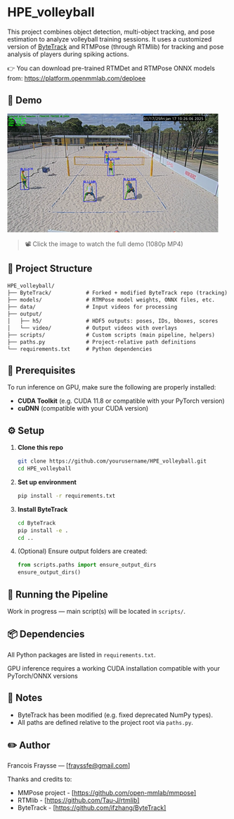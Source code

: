 # HPE_volleyball

This project combines object detection, multi-object tracking, and pose estimation to analyze volleyball training sessions. It uses a customized version of [ByteTrack](https://github.com/ifzhang/ByteTrack) and RTMPose (through RTMlib) for tracking and pose analysis of players during spiking actions.

👉 You can download pre-trained RTMDet and RTMPose ONNX models from:
https://platform.openmmlab.com/deploee

## 🎥 Demo

[![Click to view demo video](assets/demo_thumbnail.png)](assets/test_det-X_pose-M_track-0508.mp4)

> 📽️ Click the image to watch the full demo (1080p MP4)

## 📁 Project Structure

```
HPE_volleyball/
├── ByteTrack/           # Forked + modified ByteTrack repo (tracking)
├── models/              # RTMPose model weights, ONNX files, etc.
├── data/                # Input videos for processing
├── output/
│   ├── h5/              # HDF5 outputs: poses, IDs, bboxes, scores
│   └── video/           # Output videos with overlays
├── scripts/             # Custom scripts (main pipeline, helpers)
├── paths.py             # Project-relative path definitions
└── requirements.txt     # Python dependencies
```

## 🔧 Prerequisites

To run inference on GPU, make sure the following are properly installed:

- **CUDA Toolkit** (e.g. CUDA 11.8 or compatible with your PyTorch version)
- **cuDNN** (compatible with your CUDA version)

## ⚙️ Setup

1. **Clone this repo**
   ```bash
   git clone https://github.com/yourusername/HPE_volleyball.git
   cd HPE_volleyball
   ```

2. **Set up environment**
   ```bash
   pip install -r requirements.txt
   ```

3. **Install ByteTrack**
   ```bash
   cd ByteTrack
   pip install -e .
   cd ..
   ```

4. (Optional) Ensure output folders are created:
   ```python
   from scripts.paths import ensure_output_dirs
   ensure_output_dirs()
   ```

## 🚀 Running the Pipeline

Work in progress — main script(s) will be located in `scripts/`.

## 📦 Dependencies

All Python packages are listed in `requirements.txt`.

GPU inference requires a working CUDA installation compatible with your PyTorch/ONNX versions

## 📄 Notes

- ByteTrack has been modified (e.g. fixed deprecated NumPy types).
- All paths are defined relative to the project root via `paths.py`.

## ✏️ Author

Francois Fraysse — [frayssfe@gmail.com]

Thanks and credits to:  
- MMPose project - [https://github.com/open-mmlab/mmpose]  
- RTMlib - [https://github.com/Tau-J/rtmlib]  
- ByteTrack - [https://github.com/ifzhang/ByteTrack]
